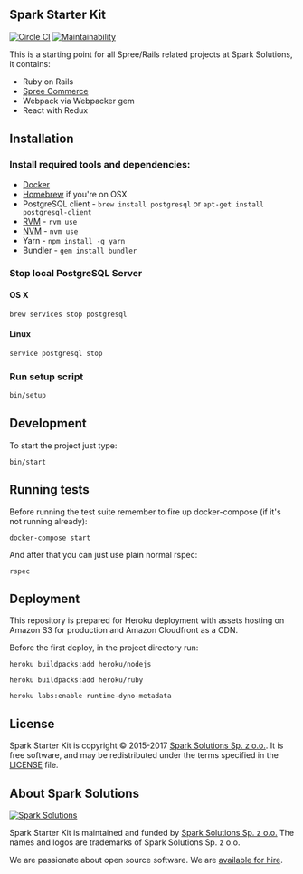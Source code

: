 ## Spark Starter Kit

[![Circle CI](https://circleci.com/gh/spark-solutions/spark-starter-kit.svg?style=svg)](https://circleci.com/gh/spark-solutions/spark-starter-kit) [![Maintainability](https://api.codeclimate.com/v1/badges/d240686c99b3d35eb61b/maintainability)](https://codeclimate.com/github/spark-solutions/spark-starter-kit/maintainability)

This is a starting point for all Spree/Rails related projects at Spark Solutions, it contains:
 - Ruby on Rails
 - [Spree Commerce](https://spreecommerce.org)
 - Webpack via Webpacker gem
 - React with Redux

## Installation

### Install required tools and dependencies:
 - [Docker](https://www.docker.com/community-edition#/download)
 - [Homebrew](https://brew.sh/) if you're on OSX
 - PostgreSQL client - `brew install postgresql` or `apt-get install postgresql-client`
 - [RVM](https://rvm.io/) - `rvm use`
 - [NVM](https://github.com/creationix/nvm) - `nvm use`
 - Yarn - `npm install -g yarn`
 - Bundler - `gem install bundler`

### Stop local PostgreSQL Server

#### OS X
```
brew services stop postgresql
```

#### Linux
```bash
service postgresql stop
```

### Run setup script
```bash
bin/setup
```

## Development

To start the project just type:
```
bin/start
```

## Running tests

Before running the test suite remember to fire up docker-compose (if it's not running already):

```
docker-compose start
```

And after that you can just use plain normal rspec:

```
rspec
```

## Deployment

This repository is prepared for Heroku deployment with assets hosting on Amazon S3 for production and Amazon Cloudfront as a CDN.

Before the first deploy, in the project directory run:
```
heroku buildpacks:add heroku/nodejs
```
```
heroku buildpacks:add heroku/ruby
```
```
heroku labs:enable runtime-dyno-metadata
```

## License

Spark Starter Kit is copyright © 2015-2017
[Spark Solutions Sp. z o.o.][spark]. It is free software,
and may be redistributed under the terms specified in the
[LICENSE](LICENSE.md) file.

## About Spark Solutions
[![Spark Solutions](http://sparksolutions.co/wp-content/uploads/2015/01/logo-ss-tr-221x100.png)][spark]

Spark Starter Kit is maintained and funded by [Spark Solutions Sp. z o.o.](http://sparksolutions.co?utm_source=github)
The names and logos are trademarks of Spark Solutions Sp. z o.o.

We are passionate about open source software.
We are [available for hire][spark].

[spark]:http://sparksolutions.co?utm_source=github
